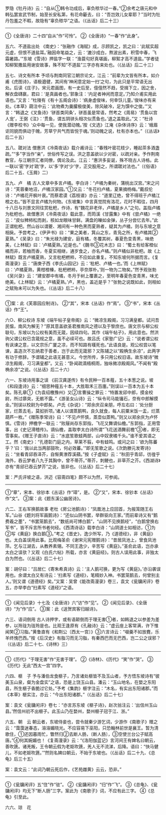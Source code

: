 <!-- { "loadSidebar": true } -->
罗隐《牡丹诗》云：“自从①韩令功成后，辜负秾华过一春。”②余考之唐元和中韩弘罢宣武节制，始至长安私第，有花命斸去，曰：“吾岂效儿女辈耶？”当时为牡丹包羞之不暇，故隐有“辜负秾华”之语。（《丛话》后二十三）

----------------
①《全唐诗》二十四“自从”作“可怜”。
②《全唐诗》“一春”作“此身”。

五六、不道盐出处
《南史》：“张融作《海赋》成，示顾凯之，凯之曰：‘此赋实超元虚，但恨不道盐耳。’融因命笔益之，云：‘漉沙成白，熬波出素，积雪中春，飞霜暑路。’”东坡《雪诗》押盐字一联：“渔蓑句好真堪画，柳絮才高不道盐。”学者徒知柳絮撒盐用谢安故事，殊不知“不道盐”三字亦有来处也。（《丛话》后二十三）

五七、诗文有所本
予顷与荆南同官江朝宗论文，江云：“前辈为文皆有所本，如介甫《虎图诗》，语极遒徤，其间有‘神闲意定始一扫’之句，为此只是平常语无出处。后读《庄子》，宋元君画图，有一史后至，儃儃然不趋，受揖下立，因之舍，解衣盘礴嬴，君曰：‘是真画者也。’郭象注：‘内足者神闲而意定。’乃知介甫实用此语也。”又言：“杜陵有《有十五阁会诗》：‘病身虚俊味，何幸饫儿童。’俊味亦有来处。《本草》葫注中云：‘此物煮为羹臛极俊美，除风破冷，足为馔中之俊。’”又言：“韩退之《叉鱼诗》‘骈首类同条’，骈首虽是常语，然考之《周易》‘贯鱼以宫人宠’，王弼《注》：‘贯鱼，谓五阴骈头相次似贯鱼也。’退之盖取此。”又：“杜诗《赠李校书》‘众中每一见，使我潜动魄。’按《文选》江淹《杂体诗序》云：‘蛾眉讵同貌而俱动于魄，芳草宁共气而皆悦于魂。’则动魄之说，杜有亦本也。”（《丛话》后二十五）

五八、蹉对法
僧惠洪《冷斋夜话》载介甫诗云：“春残叶密花枝少，睡起茶多酒盏疏。”“多”字当作“亲”，世俗传写之误。洪之意盖欲以少对密，以疏对亲。予作荆南教官，与江朝宗汇者同僚，偶论及此。江云：“惠洪多妄诞，殊不晓古人诗格。此一联以‘密’字对‘疏’字，以‘多’字对‘少’字，正交股用之，所谓蹉对法也。”（《俗语》后二十五、《玉屑》二）

五九、卢　橘
古人文章中多言卢橘。李白诗：“卢橘为秦树，蒲桃出汉宫。”宋之问诗：“芙蓉秦地沼，卢橘汉家园。”①又云：“冬花扫卢橘，夏果摘杨梅。”戴叔伦诗：“卢橘花开枫叶衰。”而蔡君谟《荔枝谱》亦云：“道里辽绝，曾不得班于卢橘江橙之右。”皆不显言卢橘为何物。《东坡集》中言真觉院有洛花，花时不暇往，四月十八日与刘景文同往赏枇杷，作诗，有“魏花非老伴，卢橘是乡人”之句。盖指卢橘为枇杷也。故僧惠洪《冷斋夜话》载此意，而筠溪《甘露集》中有《尝卢橘》一绝云：“皮似稗柿松而剥，核如龙眼味甘鲜。满盘的皪如金弹，丛子分尝忆去年。”此正谓枇杷。然山谷以谓夔、湘间有一种色黑而夏熟者，疑其为卢橘，则与东坡之意相戾。予尝考之，《伊尹书》曰：“果之美者，箕山之东，青凫之所，有卢橘其②夏熟。”《吴录》曰：“朱光禄为建安，庭有橘，冬覆其树，春夏色变青黑，味绝美，《上林赋》曰：‘卢橘夏熟。’近是也。”《魏书③花木志》曰：“蜀土有给客橙似橘而非，若柚而香，冬夏实相继，通岁食之，亦名卢橘。”则卢橘似非枇杷。故《上林赋》既言卢橘夏熟，又言枇杷橪柿，不应如此重复。不知东坡何所据而言。《复斋漫录》云：“唐庚子西《李氏山园记》云：‘枇杷、卢橘一也。’而《上林赋》曰：‘卢橘夏熟，黄柑橙榛，枇杷橪柿，亭奈厚朴。’则一物为二物矣。”然予观张勃《吴兴录》云：“建安郡中有橘，冬月于树上覆裹之，至明年春夏色变青黑，味尤绝美。《上林赋》云：‘卢橘夏熟。’卢，黑也，盖近是乎？”张勃之说既如此，则相如之赋殆未可以为失也。（《丛话》后二十八）

----------------
①案：此《芙蓉园应制诗》。
②“其”，宋本《丛话》作“焉”。
③“书”，宋本《丛话》作“王”。

六○、柳公权诗
东坡《端午帖子皇帝阁》云：“微凉生殿阁，习习满皇都。试问吾民愠，南风为解无？”原其意盖欲圣君推南风之德以及于黎庶也。唐文宗与柳公权联句，东坡以为公权有美而无箴，因续四句。其作《端午帖子》，用此意也。然洪驹父谓公权已含箴规之意，虽不必续可也。故吕氏《家塾广记》云：“说者谓公权有讽谏之意，以文宗乐广厦之凉，而不知路有暵死也。”此语良是。观公权尝以笔谏，盖造次不忘纳君于善者，岂于此而无箴邪？又陈辅之以“殿桷生余凉”，此两字有功于修辞。予谓辅之此语无甚意义。今世所传，多只用公权旧语。故东坡诗“微凉生殿阁，习习满皇都”。又云：“卧闻疏滴梧桐雨，独咏微凉殿阁风。”不闻有“殿桷余凉”之说。（《丛话》后二十六）

六一、东坡诗用事之误
《前汉龚遂传》有令民种一百本薤，五十本葱之说。坡《和段逢诗》云：“细思种薤五十本，大胜取禾三百廛。”则误以一百本为五十本矣。陈孔章①《为袁绍檄豫州》又②言曹操之罪云：“特置发邱中郎，摸金校尉，所过隳突，无骸不露。”《游圣女山诗》云：“纵令司马能镵石，奈有中郎解摸金。”则误以校尉为中郎矣。卢氏《杂说》：“郑余庆召亲朋，呼左右曰：‘处分厨家，烂蒸去毛，莫抝折项。’诸人以谓蒸鹅鸭，良久就食，每人前粟米饭一盂，烂蒸葫芦一枚。”《赠陈季常诗》曰：“不见卢怀慎，蒸壶似蒸鸭。”则又以郑余庆为卢怀慎。《雪诗》押檐字一联云：“败屦尚存东郭指，飞花又舞谪仙檐。”东郭指，正用雪事，出《史记滑稽传》。谪仙檐，盖取李太白诗所谓“飞花送酒舞前檐”③者，即无雪事矣。《赠王子直诗》云：“水底笙歌蛙两部，山中奴隶橘千头。”谁不爱其语之工。然《南史》：“孔德彰门庭之内，草莱不翦，中有蛙鸣。或问之曰：‘欲为陈蕃乎？’曰：‘我以此当两部鼓吹，何必效蕃。’”即无笙歌之说。《次韵滕元发寄诗》云：“坐看青邱吞泽芥，自惭黄潦荐溪蘋。”按《子虚赋》云：“秋田乎青邱，彷徨乎海外，吞云梦者八九于其胸中，曾不蒂芥。”蒂芥，刺鲠也，非草芥之芥。《西湖诗》亦有“青邱已吞云梦芥”之说，皆非也。（《丛话》后二十七）

案：严氏评坡之语，洪迈《容斋四笔》颇不以为然，可参阅。

----------------
①“章”，宋本、徐钞本《丛话》作“璋”，是。
②“又”，宋本、徐钞本《丛话》作“文”。
③案：此《题东溪公幽居诗》。

六二、王右军换鹅故事
老杜《房公池鹅诗》：“凤凰池上应回首，为报笼随王右军。”山谷《题刘将军画鹅诗》：“还似山阴书罢，举群驱向王家。”而前辈诗又有“鹅费羲之墨”，“书罢笼鹅去”，“数纸尚可博白鹅”，“山阴不见换鹅经”，“白鹅曾换右军书”，皆不斥言所书者何经。《西清诗话》载李白诗：“山阴道士如相访，①为②写《黄庭》换白鹅③。”考之《晋史》，逸少所写，乃《道德经》，非《黄庭》也。太白盖误用此事。比观梅圣俞《谢宋元宪赠鹅诗》：“昔居凤池上，曾食凤池萍。乞与江湖去，从教养素翎。不同王逸少，辛苦写《黄庭》。”圣俞此语，岂亦承太白之误欤？又观《白氏六帖》所载，亦言《黄庭经》。则古人误用此事，非独太白为然也。（《丛话》后二十七）

案：胡仔曰：“吕居仁《寄朱希真诗》云：‘主人鹅可换，更为写《黄庭》。’亦沿袭误用也。余谓太白又有诗云：‘扫素写《道经》，笔精妙入神。书罢笼鹅去，何曾别主人。’则又谓《道德经》矣。”又案：吴曾《能改斋漫录》卷三，袁文《瓮牗闲评》卷五，亦举李白“扫素写《道经》”之语。

----------------
①《闻见后录》十七及《全唐诗》六“访”作“见”。
②《闻见后录》、《全唐诗》“为”作“应”。
③案：此《送贺宾客归越诗》。

六三、语词倒用
古人诗押字，或有语颠倒而于理无害①者，如韩退之以参差为差参，以玲珑为珑玲是也。比观王逢原有《孔融诗》云：“虚云座上客常满，许下惟闻笑②习脂。”黄鲁直有《和荆公〔西太一宫〕》③六言诗云：“啜羹不如放麑，乐羊终愧巴西。”按《后汉史》有脂习而无习脂，有秦西巴而无巴西，岂二公之误邪？（《丛话》后二十七、《诗林》三）

----------------
①《历代》“于理无害”作“无害于理”。
②《诗林》、《历代》“笑”作“哭”。
③《历代》无此“西太一宫”四字。

六四、榧　子
予与潘伯龙食榧子，乃言诸处榧皆不及玉山者，予方悟东坡诗有“彼美玉山泉，粲为金盘实”之语，恐是上饶玉山县。潘云：“玉山地名，在婺之东阳县，所生榧子香脆过它处。”予考《集韵》榧字注云：“木名，有实出东阳诸郡。”而《本草》榧实注，亦云：“今出东阳诸郡。”（《丛话》后二十七）

案：袁文《瓮牗闲评》卷七：“亦言苏东坡《榧子诗》，赵次翁注云：‘出信州玉山县。’然信州初不出榧子。此玉山乃在婺州，婺州榧子冠于江、浙。”

六五、朝　云
朝云者，东坡侍妾也，尝令就秦少游乞词，少游作《南歌子》赠之云：“霭霭迷春态，溶溶媚晓光。不应容易下巫阳，只恐翰林前世是襄王。暂为清歌住，①还因暮雨忙，瞥然归②去断人肠，〔断人肠〕，③空使兰台公子赋高唐。”④何其婉媚也！《复斋漫录》云：“《洛阳伽蓝记》言河间王有婢名曰朝云，善吹篪。诸羌叛，王令朝云假为老妪吹篪，羌人无不流涕，后降。语曰：“快马健儿，不如老妪吹篪。’”然则名婢曰朝云，不始于东坡也。（《丛话》后二十九、《总龟》后三十五）

案：袁文云：“此词乃朝云死后作，《艺苑雌黄》云云，恐非。”

----------------
①《瓮牗闲评》五“住”作“驻”。
②《瓮牗闲评》“归”作“飞”。
③《总龟》、《瓮牗闲评》均无下“断人肠”三字。案此为《南歌子》词，不应有此三字。
④《总龟》引至此。

六六、琼　花
